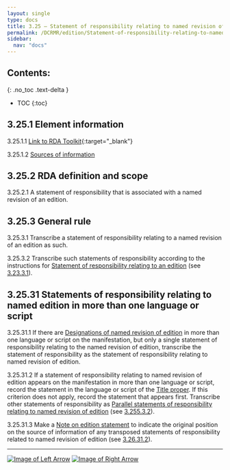 ```yaml
---
layout: single
type: docs
title: 3.25 — Statement of responsibility relating to named revision of edition
permalink: /DCRMR/edition/Statement-of-responsibility-relating-to-named-revision-of-edition/
sidebar:
  nav: "docs"
---
```


## Contents:
{: .no_toc .text-delta }

- TOC
{:toc}

## 3.25.1 Element information

<a name="3.25.1.1">3.25.1.1</a> [Link to RDA Toolkit](https://beta.rdatoolkit.org/Content/Index?externalId=en-US_ala-25f4533f-8def-3228-a74f-4a1f0d57426f){:target="_blank"}

<a name="3.25.1.2">3.25.1.2</a> [Sources of information](/DCRMR/edition/#3011-sources-of-information)

## 3.25.2 RDA definition and scope

<a name="3.25.2.1">3.25.2.1</a> A statement of responsibility that is associated with a named revision of an edition.

## 3.25.3 General rule

<a name="3.25.3.1">3.25.3.1</a> Transcribe a statement of responsibility relating to a named revision of an edition as such.

<a name="3.25.3.2">3.25.3.2</a>  Transcribe such statements of responsibility according to the instructions for [Statement of responsibility relating to an edition](/DCRMR/edition/Statement-of-responsibility-relating-to-edition/) (see [3.23.3.1](/DCRMR/edition/Statement-of-responsibility-relating-to-edition/#3.23.3.1)).

## 3.25.31 Statements of responsibility relating to named edition in more than one language or script

<a name="3.25.31.1">3.25.31.1</a> If there are [Designations of named revision of edition](/DCRMR/edition/Designation-of-named-revision-of-edition/) in more than one language or script on the manifestation, but only a single statement of responsibility relating to the named revision of edition, transcribe the statement of responsibility as the statement of responsibility relating to named revision of edition. 

<a name="3.25.31.2">3.25.31.2</a> If a statement of responsibility relating to named revision of edition appears on the manifestation in more than one language or script, record the statement in the language or script of the [Title proper](/DCRMR/title/Title-proper/). If this criterion does not apply, record the statement that appears first. Transcribe other statements of responsibility as [Parallel statements of responsibility relating to named revision of edition](/DCRMR/edition/Parallel-statement-of-responsibility-relating-to-named-revision-of-edition/) (see [3.255.3.2](/DCRMR/edition/Parallel-statement-of-responsibility-relating-to-named-revision-of-edition/#3.255.3.2)).

<a name="3.25.31.3">3.25.31.3</a> Make a [Note on edition statement](/DCRMR/edition/Note-on-edition-statement/) to indicate the original position on the source of information of any transposed statements of responsibility related to named revision of edition (see [3.26.31.2](/DCRMR/edition/Note-on-edition-statement/#3.26.31.2)).

---

[![Image of Left Arrow](https://rbms-bsc.github.io/DCRMR/assets/pictures/navigation/Arrow_Left.png "3.245 — Parallel designation of named revision of edition")](/DCRMR/edition/Parallel-designation-of-named-revision-of-edition/) [![Image of Right Arrow](https://rbms-bsc.github.io/DCRMR/assets/pictures/navigation/Arrow_Right.png "3.255 — Parallel statement of responsibility relating to named revision of edition")](/DCRMR/edition/Parallel-statement-of-responsibility-relating-to-named-revision-of-edition/)